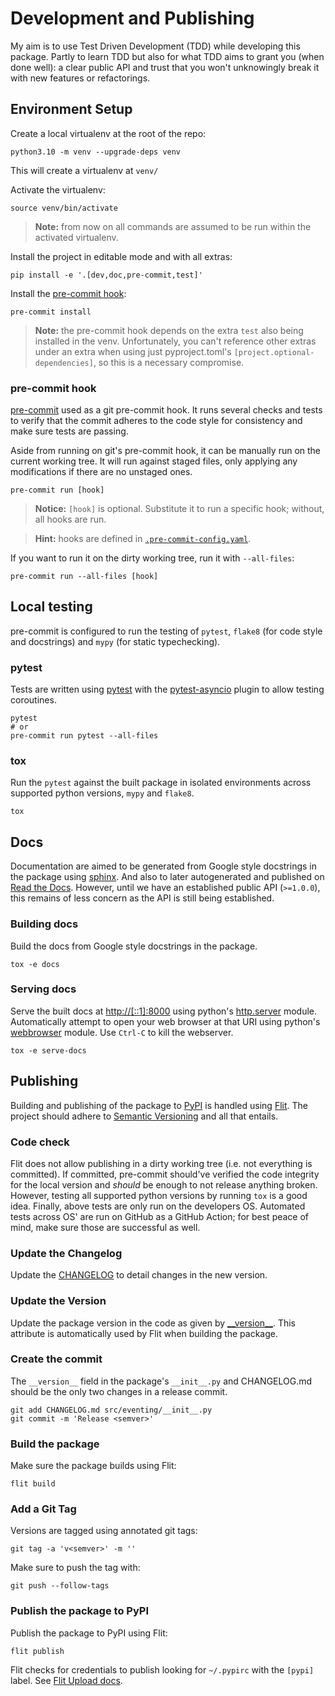 # Development and Publishing

My aim is to use Test Driven Development (TDD) while developing this package.
Partly to learn TDD but also for what TDD aims to grant you (when done well):
a clear public API and trust that you won't unknowingly break it with new
features or refactorings.

## Environment Setup

Create a local virtualenv at the root of the repo:
```shell
python3.10 -m venv --upgrade-deps venv
```
This will create a virtualenv at `venv/`

Activate the virtualenv:
```shell
source venv/bin/activate
```
> **Note:** from now on all commands are assumed to be run
> within the activated virtualenv.

Install the project in editable mode and with all extras:
```shell
pip install -e '.[dev,doc,pre-commit,test]'
```

Install the [pre-commit hook](#pre-commit-hook):
```shell
pre-commit install
```

> **Note:** the pre-commit hook depends on the extra `test` also being installed
> in the venv. Unfortunately, you can't reference other extras under an extra
> when using just pyproject.toml's `[project.optional-dependencies]`, so this is
> a necessary compromise.

### pre-commit hook
[pre-commit][pre-commit] used as a git pre-commit hook. It runs several checks
and tests to verify that the commit adheres to the code style for consistency
and make sure tests are passing.

[pre-commit]: https://pre-commit.com/

Aside from running on git's pre-commit hook, it can be manually run on the
current working tree. It will run against staged files, only applying any
modifications if there are no unstaged ones.
```shell
pre-commit run [hook]
```
> **Notice:** `[hook]` is optional. Substitute it to run a specific hook;
> without, all hooks are run.

> **Hint:** hooks are defined in
> [`.pre-commit-config.yaml`](.pre-commit-config.yaml).

If you want to run it on the dirty working tree, run it with `--all-files`:
```shell
pre-commit run --all-files [hook]
```

## Local testing
pre-commit is configured to run the testing of `pytest`, `flake8` (for code
style and docstrings) and `mypy` (for static typechecking).

### pytest
Tests are written using [pytest][pytest] with the
[pytest-asyncio][pytest-asyncio] plugin to allow testing coroutines.

[pytest]: https://docs.pytest.org/en/latest/contents.html
[pytest-asyncio]: https://github.com/pytest-dev/pytest-asyncio

```shell
pytest
# or
pre-commit run pytest --all-files
```

### tox
Run the `pytest` against the built package in isolated environments across
supported python versions, `mypy` and `flake8`.
```shell
tox
```

## Docs
Documentation are aimed to be generated from Google style docstrings in the
package using [sphinx][sphinx]. And also to later autogenerated and published
on [Read the Docs][rtd]. However, until we have an established public API
(`>=1.0.0`), this remains of less concern as the API is still being
established.

[sphinx]: https://www.sphinx-doc.org/en/master/
[rtd]: https://readthedocs.org/

### Building docs
Build the docs from Google style docstrings in the package.
```shell
tox -e docs
```

### Serving docs
Serve the built docs at <http://[::1]:8000> using python's
[http.server][http.server] module. Automatically attempt to open your web
browser at that URI using python's [webbrowser][webbrowser] module. Use
`Ctrl-C` to kill the webserver.
```shell
tox -e serve-docs
```

[http.server]: https://docs.python.org/3/library/http.server.html
[webbrowser]: https://docs.python.org/3/library/webbrowser.html

## Publishing

Building and publishing of the package to [PyPI][pypi] is handled
using [Flit][flit]. The project should adhere to [Semantic Versioning][semver]
and all that entails.

[pypi]: https://pypi.org/
[flit]: https://flit.pypa.io/en/latest/
[semver]: https://semver.org/spec/v2.0.0.html

### Code check
Flit does not allow publishing in a dirty working tree (i.e. not everything is
committed). If committed, pre-commit should've verified the code integrity for
the local version and _should_ be enough to not release anything broken.
However, testing all supported python versions by running `tox` is a good idea.
Finally, above tests are only run on the developers OS. Automated tests across
OS' are run on GitHub as a GitHub Action; for best peace of mind, make sure
those are successful as well.

### Update the Changelog
Update the [CHANGELOG](CHANGELOG.md) to detail changes in the new version.

### Update the Version
Update the package version in the code as given by [\_\_version\_\_][version].
This attribute is automatically used by Flit when building the package.

[version]: src/eventing/__init__.py#L9

### Create the commit
The `__version__` field in the package's `__init__.py` and CHANGELOG.md should
be the only two changes in a release commit.
```shell
git add CHANGELOG.md src/eventing/__init__.py
git commit -m 'Release <semver>'
```

### Build the package
Make sure the package builds using Flit:
```shell
flit build
```

### Add a Git Tag
Versions are tagged using annotated git tags:
```shell
git tag -a 'v<semver>' -m ''
```

Make sure to push the tag with:
```shell
git push --follow-tags
```

### Publish the package to PyPI
Publish the package to PyPI using Flit:
```shell
flit publish
```

Flit checks for credentials to publish looking for `~/.pypirc` with the `[pypi]`
label. See [Flit Upload docs][flit-upload-docs].

[flit-upload-docs]: https://flit.pypa.io/en/latest/upload.html
